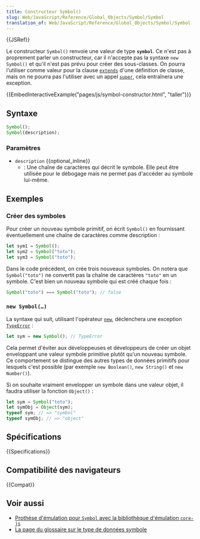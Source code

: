 ```yaml
---
title: Constructeur Symbol()
slug: Web/JavaScript/Reference/Global_Objects/Symbol/Symbol
translation_of: Web/JavaScript/Reference/Global_Objects/Symbol/Symbol
---
```


{{JSRef}}

Le constructeur `Symbol()` renvoie une valeur de type **`symbol`**. Ce n'est pas à proprement parler un constructeur, car il n'accepte pas la syntaxe `new Symbol()` et qu'il n'est pas prévu pour créer des sous-classes. On pourra l'utiliser comme valeur pour la clause [`extends`](/fr/docs/Web/JavaScript/Reference/Classes/extends) d'une définition de classe, mais on ne pourra pas l'utiliser avec un appel [`super`](/fr/docs/Web/JavaScript/Reference/Operators/super), cela entraînera une exception.

{{EmbedInteractiveExample("pages/js/symbol-constructor.html", "taller")}}

## Syntaxe

```js
Symbol();
Symbol(description);
```

### Paramètres

- `description` {{optional_inline}}
  - : Une chaîne de caractères qui décrit le symbole. Elle peut être utilisée pour le débogage mais ne permet pas d'accéder au symbole lui-même.

## Exemples

### Créer des symboles

Pour créer un nouveau symbole primitif, on écrit `Symbol()` en fournissant éventuellement une chaîne de caractères comme description&nbsp;:

```js
let sym1 = Symbol();
let sym2 = Symbol("toto");
let sym3 = Symbol("toto");
```

Dans le code précédent, on crée trois nouveaux symboles. On notera que `Symbol("toto")` ne convertit pas la chaîne de caractères `"toto"` en un symbole. C'est bien un nouveau symbole qui est créé chaque fois&nbsp;:

```js
Symbol("toto") === Symbol("toto"); // false
```

### `new Symbol(…)`

La syntaxe qui suit, utilisant l'opérateur [`new`](/fr/docs/Web/JavaScript/Reference/Operators/new), déclenchera une exception [`TypeError`](/fr/docs/Web/JavaScript/Reference/Global_Objects/TypeError)&nbsp;:

```js
let sym = new Symbol(); // TypeError
```

Cela permet d'éviter aux développeuses et développeurs de créer un objet enveloppant une valeur symbole primitive plutôt qu'un nouveau symbole. Ce comportement se distingue des autres types de données primitifs pour lesquels c'est possible (par exemple `new Boolean()`, `new String()` et `new Number()`).

Si on souhaite vraiment envelopper un symbole dans une valeur objet, il faudra utiliser la fonction `Object()`&nbsp;:

```js
let sym = Symbol("toto");
let symObj = Object(sym);
typeof sym; // => "symbol"
typeof symObj; // => "object"
```

## Spécifications

{{Specifications}}

## Compatibilité des navigateurs

{{Compat}}

## Voir aussi

- [Prothèse d'émulation pour `Symbol` avec la bibliothèque d'émulation `core-js`](https://github.com/zloirock/core-js#ecmascript-symbol)
- [La page du glossaire sur le type de données symbole](/fr/docs/Glossary/Symbol)
